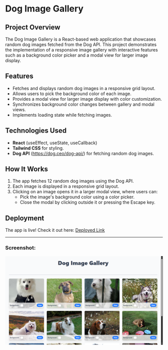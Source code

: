 # Dog Image Gallery

## Project Overview

The Dog Image Gallery is a React-based web application that showcases random dog images fetched from the Dog API. This project demonstrates the implementation of a responsive image gallery with interactive features such as a background color picker and a modal view for larger image display.

## Features

- Fetches and displays random dog images in a responsive grid layout.
- Allows users to pick the background color of each image.
- Provides a modal view for larger image display with color customization.
- Synchronizes background color changes between gallery and modal views.
- Implements loading state while fetching images.

## Technologies Used

- **React** (useEffect, useState, useCallback)
- **Tailwind CSS** for styling.
- **Dog API** (https://dog.ceo/dog-api/) for fetching random dog images.

## How It Works

1. The app fetches 12 random dog images using the Dog API.
2. Each image is displayed in a responsive grid layout.
3. Clicking on an image opens it in a larger modal view, where users can:
   - Pick the image's background color using a color picker.
   - Close the modal by clicking outside it or pressing the Escape key.

## Deployment

The app is live! Check it out here: [Deployed Link](https://wingardium-proj.vercel.app/)  

---

### Screenshot:

![Dog Image Gallery Preview](Screenshot.png)  
